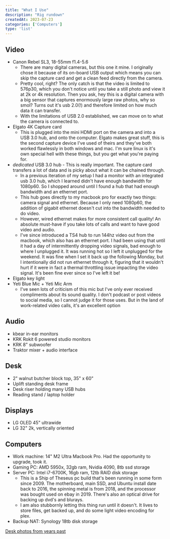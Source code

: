 ```yaml
---
title: "What I Use"
description: "Rig rundown"
createdAt: 2023-07-23
categories: ['Computers']
type: 'list'
---
```


## Video
- Canon Rebel SL3, 18-55mm f1.4-5.6
	- There are many digital cameras, but this one it mine. I originally chose it because of its on-board USB output which means you can skip the capture card and get a clean feed directly from the camera. 
	- Pretty cool, right? The only catch is that the video is limited to 576p30, which you don't notice until you take a still photo and view it at 2k or 4k resolution. Then you ask, hey this is a digital camera with a big sensor that captures enormously large raw photos, why so smol? Turns out it's usb 2.0(!) and therefore limited on how much data it can transfer.
	- With the limitations of USB 2.0 established, we can move on to what the camera is connected to. 
- Elgato 4K Capture card
	- This is plugged into the mini HDMI port on the camera and into a USB 3.0 hub, and onto the computer. Elgato makes great stuff, this is the second capture device I've used of theirs and they've both worked flawlessly in both windows and mac. I'm sure linux is it's own special hell with these things, but you get what you're paying for.
- *dedicated* USB 3.0 hub - This is really important. The capture card transfers a lot of data and is picky about what it can be chained through.
	- In a previous iteration of my setup I had a monitor with an integrated usb 3.0 hub, which I learned didn't have enough bandwidth for 1080p60. So I shopped around until I found a hub that had enough bandwidth and an ethernet port.
	- This hub goes directly to my macbook pro for exactly two things: camera signal and ethernet. Because I only need 1080p60, the addition of gigabit ethernet doesn't cut into the bandwidth needed to do video.
	- However, wired ethernet makes for more consistent call quality! An absolute must-have if you take lots of calls and want to have good video and audio.  
	- I've since introduced a TS4 hub to run 144hz video out from the macbook, which also has an ethernet port. I had been using that until it had a day of intermittently dropping video signals, bad enough to where I unplugged it. It was running hot so I left it unplugged for the weekend. It was fine when I set it back up the following Monday, but I intentionally did not run ethernet through it, figuring that it wouldn't hurt if it were in fact a thermal throttling issue impacting the video signal. It's been fine ever since so I've left it be!
- Elgato key light
- Yeti Blue Mic + Yeti Mic Arm
	- I've seen lots of criticism of this mic but I've only ever received compliments about its sound quality. I don't podcast or post videos to social media, so I cannot judge it for those uses. But in the land of work-related video calls, it's an excellent option

## Audio
- kbear in-ear monitors
- KRK Rokit 6 powered studio monitors
- KRK 8" subwoofer
- Traktor mixer + audio interface

## Desk
- 2" walnut butcher block top, 35" x 60"
- Uplift standing desk frame
- Desk riser holding many USB hubs
- Reading stand / laptop holder

## Displays
- LG OLED 45" ultrawide
- LG 32" 2k, vertically oriented

## Computers
- Work machine: 14" M2 Ultra Macbook Pro. Had the opportunity to upgrade, took it.
- Gaming PC: AMD 5950x, 32gb ram, Nvidia 4090, 8tb ssd storage
- Server PC: Intel i7-6700K, 16gb ram, 12tb RAID disk storage
	- This is a Ship of Theseus pc build that's been running in some form since 2009. The motherboard, main SSD, and Ubuntu install date back to 2016, the spinning metal is from 2018, and the processor was bought used on ebay in 2019. There's also an optical drive for backing up dvd's and blurays.
	- I am also stubbornly letting this thing run until it doesn't. It lives to store files, get backed up, and do some light video encoding for plex.
- Backup NAT: Synology 18tb disk storage


[Desk photos from years past](https://hellsite.sambreed.dev/sambreed/status/1300590149382807552/) 